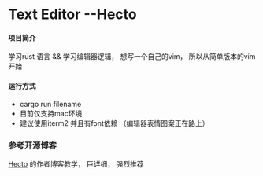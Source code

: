 # Text Editor --Hecto

#### 项目简介
学习rust 语言 && 学习编辑器逻辑， 想写一个自己的vim， 所以从简单版本的vim开始

#### 运行方式
+ cargo run filename
+ 目前仅支持mac环境
+ 建议使用iterm2 并且有font依赖 （编辑器表情图案正在路上）

### 参考开源博客
[Hecto](https://www.flenker.blog/categories/#hecto) 的作者博客教学， 巨详细， 强烈推荐
